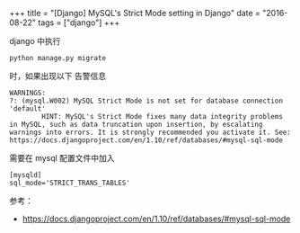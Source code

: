 
+++
title = "[Django]  MySQL's Strict Mode setting in Django"
date = "2016-08-22"
tags = ["django"]
+++


django 中执行

```
python manage.py migrate
```

时，如果出现以下 告警信息

```
WARNINGS:
?: (mysql.W002) MySQL Strict Mode is not set for database connection 'default'
       	HINT: MySQL's Strict Mode fixes many data integrity problems in MySQL, such as data truncation upon insertion, by escalating warnings into errors. It is strongly recommended you activate it. See: https://docs.djangoproject.com/en/1.10/ref/databases/#mysql-sql-mode
```

需要在 mysql 配置文件中加入

```
[mysqld]
sql_mode='STRICT_TRANS_TABLES'
```

参考：

* https://docs.djangoproject.com/en/1.10/ref/databases/#mysql-sql-mode



